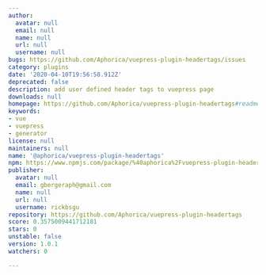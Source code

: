 ```yaml
---
author:
  avatar: null
  email: null
  name: null
  url: null
  username: null
bugs: https://github.com/Aphorica/vuepress-plugin-headertags/issues
category: plugins
date: '2020-04-10T19:56:58.912Z'
deprecated: false
description: add user defined header tags to vuepress page
downloads: null
homepage: https://github.com/Aphorica/vuepress-plugin-headertags#readme
keywords:
- vue
- vuepress
- generator
license: null
maintainers: null
name: '@aphorica/vuepress-plugin-headertags'
npm: https://www.npmjs.com/package/%40aphorica%2Fvuepress-plugin-headertags
publisher:
  avatar: null
  email: gbergeraph@gmail.com
  name: null
  url: null
  username: rickbsgu
repository: https://github.com/Aphorica/vuepress-plugin-headertags
score: 0.3575009441712181
stars: 0
unstable: false
version: 1.0.1
watchers: 0

---
```


